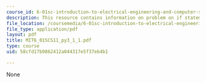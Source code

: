 ```yaml
---
course_id: 6-01sc-introduction-to-electrical-engineering-and-computer-science-i-spring-2011
description: This resource contains information on problem on if statements.
file_location: /coursemedia/6-01sc-introduction-to-electrical-engineering-and-computer-science-i-spring-2011/58cfd17b9862412a044317e5f37eb4b1_MIT6_01SCS11_py3_1_1.pdf
file_type: application/pdf
layout: pdf
title: MIT6_01SCS11_py3_1_1.pdf
type: course
uid: 58cfd17b9862412a044317e5f37eb4b1

---
```

None